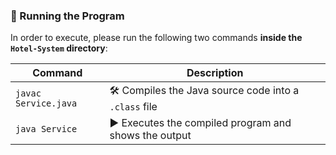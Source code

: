 ### 🚀 Running the Program

In order to execute, please run the following two commands **inside the `Hotel-System` directory**:

| Command             | Description                                      |
|---------------------|--------------------------------------------------|
| `javac Service.java` | 🛠️ Compiles the Java source code into a `.class` file |
| `java Service`       | ▶️ Executes the compiled program and shows the output |
